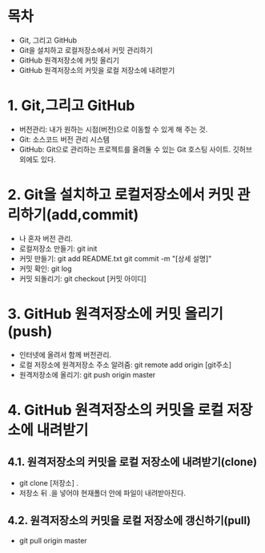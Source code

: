# 목차
- Git, 그리고 GitHub
- Git을 설치하고 로컬저장소에서 커밋 관리하기
- GitHub 원격저장소에 커밋 올리기
- GitHub 원격저장소의 커밋을 로컬 저장소에 내려받기

# 1. Git,그리고 GitHub
- 버전관리: 내가 원하는 시점(버전)으로 이동할 수 있게 해 주는 것.
- Git: 소스코드 버전 관리 시스템
- GitHub: Git으로 관리하는 프로젝트를 올려둘 수 있는 Git 호스팅 사이트. 깃허브 외에도 있다.

# 2. Git을 설치하고 로컬저장소에서 커밋 관리하기(add,commit)
- 나 혼자 버전 관리.
- 로컬저장소 만들기: git init
- 커밋 만들기: git add README.txt
              git commit -m "[상세 설명]"
- 커밋 확인: git log
- 커밋 되돌리기: git checkout [커밋 아이디]

# 3. GitHub 원격저장소에 커밋 올리기(push)
- 인터넷에 올려서 함께 버전관리.
- 로컬 저장소에 원격저장소 주소 알려줌: git remote add origin [git주소]
- 원격저장소에 올리기: git push origin master

# 4. GitHub 원격저장소의 커밋을 로컬 저장소에 내려받기
## 4.1. 원격저장소의 커밋을 로컬 저장소에 내려받기(clone)
- git clone [저장소] .
- 저장소 뒤 .을 넣어야 현재폴더 안에 파일이 내려받아진다.
## 4.2. 원격저장소의 커밋을 로컬 저장소에 갱신하기(pull)
- git pull origin master
